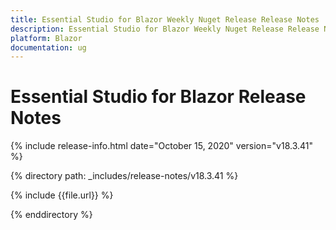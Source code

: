 ```yaml
---
title: Essential Studio for Blazor Weekly Nuget Release Release Notes  
description: Essential Studio for Blazor Weekly Nuget Release Release Notes  
platform: Blazor
documentation: ug
---
```


# Essential Studio for Blazor  Release Notes  

{% include release-info.html date="October 15, 2020"  version="v18.3.41" %} 


{% directory path: _includes/release-notes/v18.3.41 %}

{% include {{file.url}} %}

{% enddirectory %}

